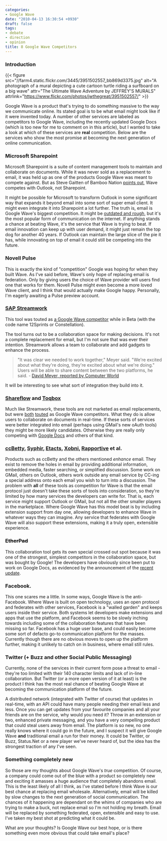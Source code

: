 ```yaml
---
categories:
- Google Wave
date: "2010-04-13 16:30:54 +0930"
draft: false
tags:
- debate
- direction
- opinion
title: 8 Google Wave Competitors
---
```


### Introduction

{{< figure src="//farm4.static.flickr.com/3445/3951502557_bb869d3375.jpg" alt="A photograph of a mural depicting a cute cartoon turtle riding a surfboard on a big wave" attr="The Ultimate Wave Adventure by JEFFREY'S MURALS" attrlink="https://www.flickr.com/photos/jwthegreat/3951502557/" >}}

Google Wave is a product that's trying to do something massive to the way we communicate online. Its stated goal is to be what email might look like if it were invented today. A number of other services are labeled as competitors to Google Wave, including the recently updated Google Docs (which is too new for me to comment on in this article), but I wanted to take a look at which of these services are **real** competition. Below are the services who show the most promise at becoming the next generation of online communication.

### Microsoft Sharepoint

Microsoft Sharepoint is a suite of content management tools to maintain and collaborate on documents. While it was never sold as a replacement to email, it was held up as one of the products Google Wave was meant to compete against. But as Steve Gaitten of Bamboo Nation [points out](http://community.bamboosolutions.com/blogs/bambooteamblog/archive/2009/06/04/goolge-wave-vs-sharepoint.aspx), Wave competes with Outlook, not Sharepoint.

It might be possible for Microsoft to transform Outlook in some significant way that expands it beyond email into some sort of super email client. It might even integrate it into Sharepoint a lot further. The truth is, email is Google Wave's biggest competition. It might be [outdated and rough](/why-email-needs-replacing-or-why-wave-matters/), but it's the most popular form of communication on the internet. If anything stands a chance at beating Wave, it's the service that Wave is trying to beat. If email innovation can keep up with user demand, it might just remain the top dog for another 40 years. If Outlook can maintain the large slice of the pie it has, while innovating on top of email it could still be competing into the future.

### Novell Pulse

This is exactly the kind of "competition" Google was hoping for when they built Wave. As I've said before, Wave's only hope of replacing email is federation. Only by giving users the choice of Wave provider will users find one that works for them. Novell Pulse might even become a more loved Wave client, and I think that would actually make Google happy. Personally, I'm eagerly awaiting a Pulse preview account.

### [SAP Streamwork](http://www.sapstreamwork.com/)

This tool was touted as [a Google Wave competitor](http://www.readwriteweb.com/enterprise/2009/12/sap-getting-ready-to-launch-go.php) while in Beta (with the code name 12Sprints or Constellation).

The tool turns out to be a collaboration space for making decisions. It's not a complete replacement for email, but I'm not sure that was ever their intention. Streamwork allows a team to collaborate and add gadgets to enhance the process.

> "It was clear we needed to work together," Meyer said. "We're excited about what they're doing, they're excited about what we're doing." Users will be able to share content between the two platforms, he said. - [David Meyer, reported by Computer World](http://www.computerworld.com/s/article/9141622/SAP_readying_potential_Google_Wave_rival?taxonomyId=18&pageNumber=2)

It will be interesting to see what sort of integration they build into it.

### [Shareflow](http://www.zenbe.com/shareflow) and [Toqbox](http://www.tokbox.com/)

Much like Streamwork, these tools are not marketed as email replacements, but were [both](http://www.readwriteweb.com/enterprise/2009/07/shareflow-its-google-wave-but-available-now.php) [touted](http://www.makeuseof.com/tag/tokbox-etherpad-potential-google-wave-competitors-available-now/) as Google Wave competitors. What they do is allow users to collaborate on documents in real-time. If these sorts of services were better integrated into email (perhaps using GMail's new oAuth tools) they might be more likely candidates. Otherwise they are really only competing with [Google Docs](http://docs.google.com/) and others of that kind.

### [ccBetty](http://www.ccbetty.com/), [Syphir](https://www.syphir.com/), [Etacts](https://etacts.com/), [Xobni](http://www.xobni.com/), [Rapportive](http://rapportive.com/) et al.

Products such as ccBetty and the others mentioned *enhance* email. They exist to remove the holes in email by providing additional information, embedded media, faster searching, or simplified discussion. Some work on GMail, others on Outlook, others work outside any email service by CC-ing a special address onto each email you wish to turn into a discussion. The problem with **all** of these tools as competition for Wave is that the email protocol just doesn't take these sorts of tools into consideration, so they're limited by how many services the developers can write for. That is, each service might support Outlook or GMail, but not all the other smaller players in the marketplace. Where Google Wave has this model beat is by including extension support from day one, allowing developers to enhance Wave in whatever ways they can imagine. Any service that federates with Google Wave will also support these extensions, making it a truly open, extensible experience.

### ~~EtherPad~~

This collaboration tool gets its own special crossed out spot because it was one of the strongest, simplest competitors in the collaboration space, but was bought by Google! The developers have obviously since been put to work on Google Docs, as evidenced by the announcement of the [recent update](http://googleblog.blogspot.com/2010/04/next-generation-of-google-docs.html).

### Facebook.

This one scares me a little. In some ways, Google Wave is the anti-Facebook. Where Wave is built on open technology, uses an open protocol and federates with other services, Facebook is a "walled garden" and keeps users inside their service. Both systems let developers make extensions and apps that use the platform, and Facebook seems to be slowly inching towards including some of the collaboration features that have been missing so far. Facebook has a huge user base, and could easily become some sort of defacto go-to communication platform for the masses. Currently though there are no obvious moves to open up the platform further, making it unlikely to catch on in business, where email still rules.

### Twitter (+ Buzz and other Social Public Messaging)

Currently, none of the services in their current form pose a threat to email - they're too limited with their 140 character limits and lack of in-line collaboration. But Twitter (or a more open version of it at least) is the product I think has the most real chance of beating Google Wave at becoming the communication platform of the future.

A distributed network (integrated with Twitter of course) that updates in real-time, with an API could have many people needing their email less and less. Once you can get updates from your favourite companies and all your friends are on the service, why would you need it? Throw in an extension or two, enhanced private messaging, and you have a very compelling product that could steal users away from email. The platform is so new, no one really knows where it could go in the future, and I suspect it will give Google Wave **and** traditional email a run for their money. It could be Twitter, or Buzz, Status.Net or a new player we've never heard of, but the idea has the strongest traction of any I've seen.

### Something completely new

So those are my thoughts about Google Wave's *true* competition. Of course, a company could come out of the blue with a product so completely new and exciting it amasses a huge audience that completely abandons email. This is the least likely of all I think, as I've stated before I think Wave is our best chance at replacing email wholesale. Alternatively, email will be killed by slow changes to the next generation of social communication. The chances of it happening are dependant on the whims of companies who are trying to make a buck, not replace email so I'm not holding my breath. Email will be replaced by something federated, open, extensible and easy to use. I've taken my best shot at predicting what it could be.

What are your thoughts? Is Google Wave our best hope, or is there something even more obvious that could take email's place?
